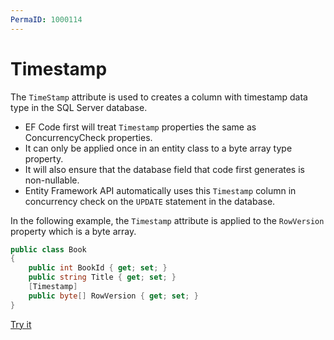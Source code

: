 ```yaml
---
PermaID: 1000114
---
```


# Timestamp

The `TimeStamp` attribute is used to creates a column with timestamp data type in the SQL Server database.

 -  EF Code first will treat `Timestamp` properties the same as ConcurrencyCheck properties.
 -  It can only be applied once in an entity class to a byte array type property. 
 -  It will also ensure that the database field that code first generates is non-nullable. 
 -  Entity Framework API automatically uses this `Timestamp` column in concurrency check on the `UPDATE` statement in the database.

In the following example, the `Timestamp` attribute is applied to the `RowVersion` property which is a byte array.

```csharp
public class Book
{
    public int BookId { get; set; }
    public string Title { get; set; }
    [Timestamp]
    public byte[] RowVersion { get; set; }
}
```

[Try it](https://dotnetfiddle.net/HedUXa)
